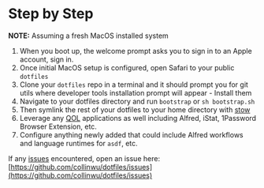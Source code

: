 # Step by Step

**NOTE:** Assuming a fresh MacOS installed system

1. When you boot up, the welcome prompt asks you to sign in to an Apple account, sign in.
2. Once initial MacOS setup is configured, open Safari to your public `dotfiles`
3. Clone your `dotfiles` repo in a terminal and it should prompt you for git utils where developer tools installation prompt will appear - Install them
4. Navigate to your dotfiles directory and run `bootstrap` or `sh bootstrap.sh`
5. Then symlink the rest of your dotfiles to your home directory with [stow](https://www.gnu.org/software/stow/)
6. Leverage any [QOL](/docs/qol.md) applications as well including Alfred, iStat, 1Password Browser Extension, etc.
7. Configure anything newly added that could include Alfred workflows and language runtimes for `asdf`, etc.

If any <ins>issues</ins> encountered, open an issue here: [https://github.com/collinwu/dotfiles/issues](https://github.com/collinwu/dotfiles/issues)
